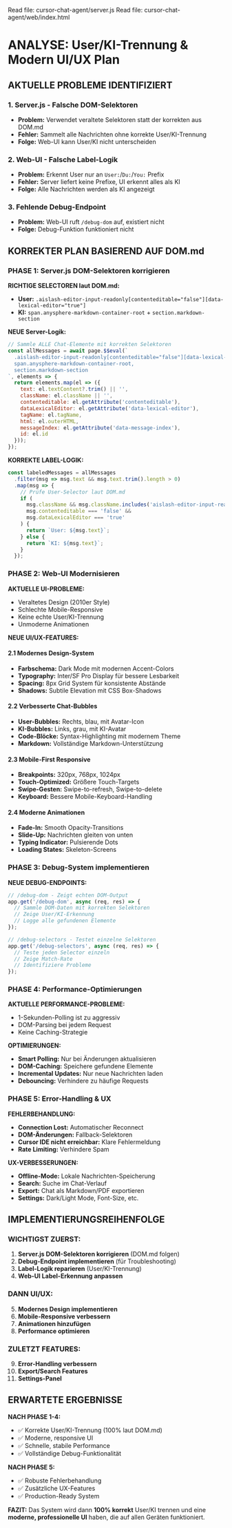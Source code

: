 Read file: cursor-chat-agent/server.js
Read file: cursor-chat-agent/web/index.html
# ANALYSE: User/KI-Trennung & Modern UI/UX Plan

## AKTUELLE PROBLEME IDENTIFIZIERT

### 1. **Server.js - Falsche DOM-Selektoren**
- **Problem:** Verwendet veraltete Selektoren statt der korrekten aus DOM.md
- **Fehler:** Sammelt alle Nachrichten ohne korrekte User/KI-Trennung
- **Folge:** Web-UI kann User/KI nicht unterscheiden

### 2. **Web-UI - Falsche Label-Logik**
- **Problem:** Erkennt User nur an `User:`/`Du:`/`You:` Prefix
- **Fehler:** Server liefert keine Prefixe, UI erkennt alles als KI
- **Folge:** Alle Nachrichten werden als KI angezeigt

### 3. **Fehlende Debug-Endpoint**
- **Problem:** Web-UI ruft `/debug-dom` auf, existiert nicht
- **Folge:** Debug-Funktion funktioniert nicht

## KORREKTER PLAN BASIEREND AUF DOM.md

### **PHASE 1: Server.js DOM-Selektoren korrigieren**

**RICHTIGE SELECTOREN laut DOM.md:**
- **User:** `.aislash-editor-input-readonly[contenteditable="false"][data-lexical-editor="true"]`
- **KI:** `span.anysphere-markdown-container-root` + `section.markdown-section`

**NEUE Server-Logik:**
```javascript
// Sammle ALLE Chat-Elemente mit korrekten Selektoren
const allMessages = await page.$$eval(`
  .aislash-editor-input-readonly[contenteditable="false"][data-lexical-editor="true"],
  span.anysphere-markdown-container-root,
  section.markdown-section
`, elements => {
  return elements.map(el => ({
    text: el.textContent?.trim() || '',
    className: el.className || '',
    contenteditable: el.getAttribute('contenteditable'),
    dataLexicalEditor: el.getAttribute('data-lexical-editor'),
    tagName: el.tagName,
    html: el.outerHTML,
    messageIndex: el.getAttribute('data-message-index'),
    id: el.id
  }));
});
```

**KORREKTE LABEL-LOGIK:**
```javascript
const labeledMessages = allMessages
  .filter(msg => msg.text && msg.text.trim().length > 0)
  .map(msg => {
    // Prüfe User-Selector laut DOM.md
    if (
      msg.className && msg.className.includes('aislash-editor-input-readonly') &&
      msg.contenteditable === 'false' &&
      msg.dataLexicalEditor === 'true'
    ) {
      return `User: ${msg.text}`;
    } else {
      return `KI: ${msg.text}`;
    }
  });
```

### **PHASE 2: Web-UI Modernisieren**

**AKTUELLE UI-PROBLEME:**
- Veraltetes Design (2010er Style)
- Schlechte Mobile-Responsive
- Keine echte User/KI-Trennung
- Unmoderne Animationen

**NEUE UI/UX-FEATURES:**

#### **2.1 Modernes Design-System**
- **Farbschema:** Dark Mode mit modernen Accent-Colors
- **Typography:** Inter/SF Pro Display für bessere Lesbarkeit
- **Spacing:** 8px Grid System für konsistente Abstände
- **Shadows:** Subtile Elevation mit CSS Box-Shadows

#### **2.2 Verbesserte Chat-Bubbles**
- **User-Bubbles:** Rechts, blau, mit Avatar-Icon
- **KI-Bubbles:** Links, grau, mit KI-Avatar
- **Code-Blöcke:** Syntax-Highlighting mit modernem Theme
- **Markdown:** Vollständige Markdown-Unterstützung

#### **2.3 Mobile-First Responsive**
- **Breakpoints:** 320px, 768px, 1024px
- **Touch-Optimized:** Größere Touch-Targets
- **Swipe-Gesten:** Swipe-to-refresh, Swipe-to-delete
- **Keyboard:** Bessere Mobile-Keyboard-Handling

#### **2.4 Moderne Animationen**
- **Fade-In:** Smooth Opacity-Transitions
- **Slide-Up:** Nachrichten gleiten von unten
- **Typing Indicator:** Pulsierende Dots
- **Loading States:** Skeleton-Screens

### **PHASE 3: Debug-System implementieren**

**NEUE DEBUG-ENDPOINTS:**
```javascript
// /debug-dom - Zeigt echten DOM-Output
app.get('/debug-dom', async (req, res) => {
  // Sammle DOM-Daten mit korrekten Selektoren
  // Zeige User/KI-Erkennung
  // Logge alle gefundenen Elemente
});

// /debug-selectors - Testet einzelne Selektoren
app.get('/debug-selectors', async (req, res) => {
  // Teste jeden Selector einzeln
  // Zeige Match-Rate
  // Identifiziere Probleme
});
```

### **PHASE 4: Performance-Optimierungen**

**AKTUELLE PERFORMANCE-PROBLEME:**
- 1-Sekunden-Polling ist zu aggressiv
- DOM-Parsing bei jedem Request
- Keine Caching-Strategie

**OPTIMIERUNGEN:**
- **Smart Polling:** Nur bei Änderungen aktualisieren
- **DOM-Caching:** Speichere gefundene Elemente
- **Incremental Updates:** Nur neue Nachrichten laden
- **Debouncing:** Verhindere zu häufige Requests

### **PHASE 5: Error-Handling & UX**

**FEHLERBEHANDLUNG:**
- **Connection Lost:** Automatischer Reconnect
- **DOM-Änderungen:** Fallback-Selektoren
- **Cursor IDE nicht erreichbar:** Klare Fehlermeldung
- **Rate Limiting:** Verhindere Spam

**UX-VERBESSERUNGEN:**
- **Offline-Mode:** Lokale Nachrichten-Speicherung
- **Search:** Suche im Chat-Verlauf
- **Export:** Chat als Markdown/PDF exportieren
- **Settings:** Dark/Light Mode, Font-Size, etc.

## IMPLEMENTIERUNGSREIHENFOLGE

### **WICHTIGST ZUERST:**
1. **Server.js DOM-Selektoren korrigieren** (DOM.md folgen)
2. **Debug-Endpoint implementieren** (für Troubleshooting)
3. **Label-Logik reparieren** (User/KI-Trennung)
4. **Web-UI Label-Erkennung anpassen**

### **DANN UI/UX:**
5. **Modernes Design implementieren**
6. **Mobile-Responsive verbessern**
7. **Animationen hinzufügen**
8. **Performance optimieren**

### **ZULETZT FEATURES:**
9. **Error-Handling verbessern**
10. **Export/Search Features**
11. **Settings-Panel**

## ERWARTETE ERGEBNISSE

**NACH PHASE 1-4:**
- ✅ Korrekte User/KI-Trennung (100% laut DOM.md)
- ✅ Moderne, responsive UI
- ✅ Schnelle, stabile Performance
- ✅ Vollständige Debug-Funktionalität

**NACH PHASE 5:**
- ✅ Robuste Fehlerbehandlung
- ✅ Zusätzliche UX-Features
- ✅ Production-Ready System

**FAZIT:** Das System wird dann **100% korrekt** User/KI trennen und eine **moderne, professionelle UI** haben, die auf allen Geräten funktioniert.